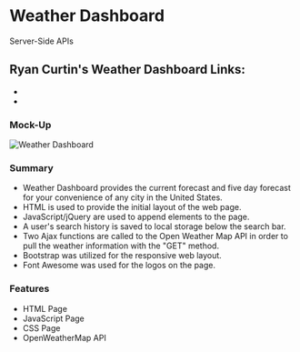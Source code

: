 # Weather Dashboard
Server-Side APIs

## Ryan Curtin's Weather Dashboard Links:
*
*

### Mock-Up
![Weather Dashboard]()

### Summary
* Weather Dashboard provides the current forecast and five day forecast for your convenience of any city in the United States.
* HTML is used to provide the initial layout of the web page.
* JavaScript/jQuery are used to append elements to the page.
* A user's search history is saved to local storage below the search bar.
* Two Ajax functions are called to the Open Weather Map API in order to pull the weather information with the "GET" method.
* Bootstrap was utilized for the responsive web layout.
* Font Awesome was used for the logos on the page.

### Features
* HTML Page
* JavaScript Page
* CSS Page
* OpenWeatherMap API